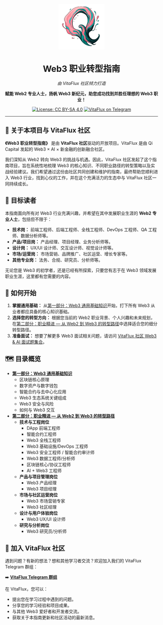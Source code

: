 <p align="center">
    <img src="assets/VitaFluxLogo.png" alt="VitaFlux Community Logo" width="150"/>
</p>

<h1 align="center">Web3 职业转型指南</h1>
<p align="center"><em>由 VitaFlux 社区倾力打造</em></p>

<p align="center">
    <strong>赋能 Web2 专业人士，扬帆 Web3 新纪元，助您成功找到并胜任理想的 Web3 职业！</strong>
</p>

<p align="center">
    <a href="https://creativecommons.org/licenses/by-sa/4.0/"><img src="https://img.shields.io/badge/License-CC%20BY--SA%204.0-lightgrey.svg" alt="License: CC BY-SA 4.0"></a>
    <a href="https://t.me/+04_gJoUytQo0MjBl"><img src="https://img.shields.io/badge/Telegram-VitaFlux%20Community-blue.svg" alt="VitaFlux on Telegram"></a>
</p>

---

## 📖 关于本项目与 VitaFlux 社区

**《Web3 职业转型指南》** 是由 **VitaFlux 社区**驱动的开放项目。VitaFlux 是由 Qi Capital 发起的 Web3 × AI × 新金融的创新融合社区。

我们深知从 Web2 转向 Web3 的挑战与机遇。因此，VitaFlux 社区发起了这个指南项目，旨在系统性地梳理 Web3 的核心知识、不同职业路径的转型策略以及实战经验建议。我们希望通过这份由社区共同创建和维护的指南，最终帮助您顺利进入 Web3 行业，找到心仪的工作，并在这个充满活力的生态中与 VitaFlux 社区一同持续成长。

## 👥 目标读者

本指南面向所有对 Web3 行业充满兴趣，并希望在其中发展职业生涯的 **Web2 专业人士**，包括但不限于：

*   **技术岗：** 前端工程师、后端工程师、全栈工程师、DevOps 工程师、QA 工程师、数据分析师等。
*   **产品/项目岗：** 产品经理、项目经理、业务分析师等。
*   **设计岗：** UX/UI 设计师、交互设计师、视觉设计师等。
*   **市场/运营岗：** 市场营销、品牌推广、社区运营、增长专家等。
*   **其他专业岗：** 法务、合规、研究员、分析师等。

无论您是 Web3 的初学者，还是已经有所探索，只要您有志于在 Web3 领域发展职业生涯，这里都有您需要的内容。

## 🚀 如何开始

1.  **掌握通用基础：** 从[第一部分：Web3 通用基础知识](./01-web3-core-knowledge/)开始，打下所有 Web3 从业者都应具备的核心知识基础。
2.  **选择您的转型方向：** 根据您当前的 Web2 职业背景、个人兴趣和未来规划，在[第二部分：职业精进 — 从 Web2 到 Web3 的转型路径](./02-role-specific-paths/)中选择适合您的细分转型路径。
3.  **准备面试：** 想要了解更多 Web3 面试相关问题，请访问 [VitaFlux 社区 Web3 & AI 面试题集合](https://github.com/sevenflux/interview-web3-ai)。

## 🗺️ 目录概览

*   **[第一部分：Web3 通用基础知识](./01-web3-core-knowledge/)**
    *   区块链核心原理
    *   数字资产与数字钱包
    *   智能合约与去中心化应用
    *   Web3 生态系统关键组成
    *   Web3 安全与风险
    *   如何与 Web3 交互
*   **[第二部分：职业精进 — 从 Web2 到 Web3 的转型路径](./02-role-specific-paths/)**
    *   **技术与工程岗位**
        *   DApp 前端工程师
        *   智能合约工程师
        *   Web3 全栈工程师
        *   Web3 基础设施/DevOps 工程师
        *   Web3 安全工程师 / 智能合约审计师
        *   Web3 数据工程师/分析师
        *   区块链核心/协议工程师
        *   AI + Web3 工程师
    *   **产品与项目管理岗位**
        *   Web3 产品经理
        *   Web3 项目经理
    *   **市场与社区运营岗位**
        *   Web3 市场营销专家
        *   Web3 社区经理
    *   **设计与用户体验岗位**
        *   Web3 UX/UI 设计师
    *   **研究与分析岗位**
        *   Web3 研究员/分析师

## 💬 加入 VitaFlux 社区

遇到问题？有新的想法？想和其他学习者交流？欢迎加入我们的 VitaFlux Telegram 群组：

➡️ **[VitaFlux Telegram 群组](https://t.me/+04_gJoUytQo0MjBl)**

在 VitaFlux，您可以：
*   提出您在学习过程中遇到的问题。
*   分享您的学习经验和项目成果。
*   与其他 Web3 爱好者和开发者交流。
*   获取关于本指南更新和社区活动的最新消息。
